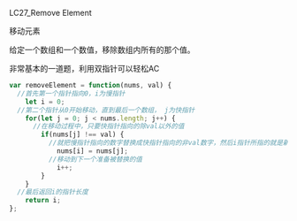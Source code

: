LC27_Remove Element

移动元素 

给定一个数组和一个数值，移除数组内所有的那个值。

非常基本的一道题，利用双指针可以轻松AC



```javascript
var removeElement = function(nums, val) {
  //首先第一个指针指向0，i为慢指针
    let i = 0;
  //第二个指针从0开始移动，直到最后一个数组， j为快指针
    for(let j = 0; j < nums.length; j++) {
      //在移动过程中，只要快指针指向的除val以外的值
        if(nums[j] !== val) {
          //就把慢指针指向的数字替换成快指针指向的非val数字，然后i指针所指的就是新值了
            nums[i] = nums[j];
          //移动到下一个准备被替换的值
            i++;
        }
    }
  //最后返回i的指针长度
    return i;
};
```

